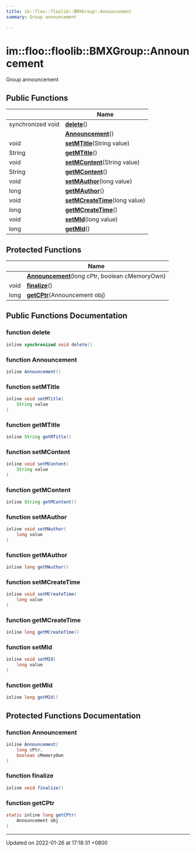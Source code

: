 ```yaml
---
title: im::floo::floolib::BMXGroup::Announcement
summary: Group announcement 

---
```


# im::floo::floolib::BMXGroup::Announcement



Group announcement 

## Public Functions

|                | Name           |
| -------------- | -------------- |
| synchronized void | **[delete](classim_1_1floo_1_1floolib_1_1_b_m_x_group_1_1_announcement.md#function-delete)**() |
| | **[Announcement](classim_1_1floo_1_1floolib_1_1_b_m_x_group_1_1_announcement.md#function-announcement)**() |
| void | **[setMTitle](classim_1_1floo_1_1floolib_1_1_b_m_x_group_1_1_announcement.md#function-setmtitle)**(String value) |
| String | **[getMTitle](classim_1_1floo_1_1floolib_1_1_b_m_x_group_1_1_announcement.md#function-getmtitle)**() |
| void | **[setMContent](classim_1_1floo_1_1floolib_1_1_b_m_x_group_1_1_announcement.md#function-setmcontent)**(String value) |
| String | **[getMContent](classim_1_1floo_1_1floolib_1_1_b_m_x_group_1_1_announcement.md#function-getmcontent)**() |
| void | **[setMAuthor](classim_1_1floo_1_1floolib_1_1_b_m_x_group_1_1_announcement.md#function-setmauthor)**(long value) |
| long | **[getMAuthor](classim_1_1floo_1_1floolib_1_1_b_m_x_group_1_1_announcement.md#function-getmauthor)**() |
| void | **[setMCreateTime](classim_1_1floo_1_1floolib_1_1_b_m_x_group_1_1_announcement.md#function-setmcreatetime)**(long value) |
| long | **[getMCreateTime](classim_1_1floo_1_1floolib_1_1_b_m_x_group_1_1_announcement.md#function-getmcreatetime)**() |
| void | **[setMId](classim_1_1floo_1_1floolib_1_1_b_m_x_group_1_1_announcement.md#function-setmid)**(long value) |
| long | **[getMId](classim_1_1floo_1_1floolib_1_1_b_m_x_group_1_1_announcement.md#function-getmid)**() |

## Protected Functions

|                | Name           |
| -------------- | -------------- |
| | **[Announcement](classim_1_1floo_1_1floolib_1_1_b_m_x_group_1_1_announcement.md#function-announcement)**(long cPtr, boolean cMemoryOwn) |
| void | **[finalize](classim_1_1floo_1_1floolib_1_1_b_m_x_group_1_1_announcement.md#function-finalize)**() |
| long | **[getCPtr](classim_1_1floo_1_1floolib_1_1_b_m_x_group_1_1_announcement.md#function-getcptr)**(Announcement obj) |

## Public Functions Documentation

### function delete

```java
inline synchronized void delete()
```


### function Announcement

```java
inline Announcement()
```


### function setMTitle

```java
inline void setMTitle(
    String value
)
```


### function getMTitle

```java
inline String getMTitle()
```


### function setMContent

```java
inline void setMContent(
    String value
)
```


### function getMContent

```java
inline String getMContent()
```


### function setMAuthor

```java
inline void setMAuthor(
    long value
)
```


### function getMAuthor

```java
inline long getMAuthor()
```


### function setMCreateTime

```java
inline void setMCreateTime(
    long value
)
```


### function getMCreateTime

```java
inline long getMCreateTime()
```


### function setMId

```java
inline void setMId(
    long value
)
```


### function getMId

```java
inline long getMId()
```


## Protected Functions Documentation

### function Announcement

```java
inline Announcement(
    long cPtr,
    boolean cMemoryOwn
)
```


### function finalize

```java
inline void finalize()
```


### function getCPtr

```java
static inline long getCPtr(
    Announcement obj
)
```


-------------------------------

Updated on 2022-01-26 at 17:18:31 +0800